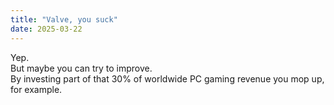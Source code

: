 ```yaml
---
title: "Valve, you suck"
date: 2025-03-22
---
```

Yep.\
But maybe you can try to improve.\
By investing part of that 30% of worldwide PC gaming revenue you mop up, for example.
